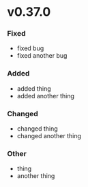 # v0.37.0

### Fixed
- fixed bug
- fixed another bug

### Added
- added thing
- added another thing

### Changed
- changed thing
- changed another thing

### Other
- thing
- another thing
